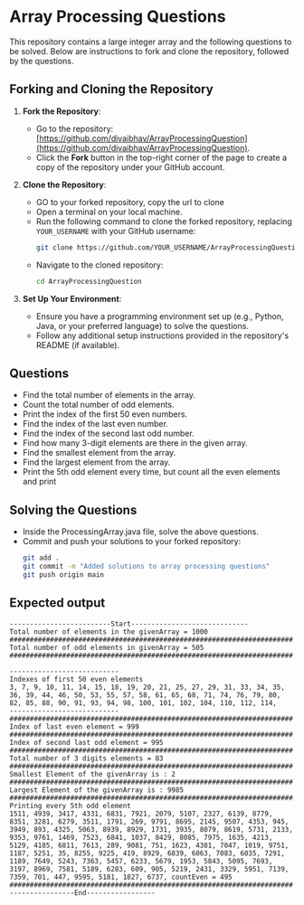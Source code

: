 # Array Processing Questions

This repository contains a large integer array and the following questions to be solved. Below are instructions to fork and clone the repository, followed by the questions.

## Forking and Cloning the Repository

1. **Fork the Repository**:
    - Go to the repository: [https://github.com/divaibhav/ArrayProcessingQuestion](https://github.com/divaibhav/ArrayProcessingQuestion).
    - Click the **Fork** button in the top-right corner of the page to create a copy of the repository under your GitHub account.

2. **Clone the Repository**:
    - GO to your forked repository, copy the url to clone
    - Open a terminal on your local machine.
    - Run the following command to clone the forked repository, replacing `YOUR_USERNAME` with your GitHub username:
      ```bash
      git clone https://github.com/YOUR_USERNAME/ArrayProcessingQuestion.git
      ```
    - Navigate to the cloned repository:
      ```bash
      cd ArrayProcessingQuestion
      ```

3. **Set Up Your Environment**:
    - Ensure you have a programming environment set up (e.g., Python, Java, or your preferred language) to solve the questions.
    - Follow any additional setup instructions provided in the repository's README (if available).

## Questions

- Find the total number of elements in the array.
- Count the total number of odd elements.
- Print the index of the first 50 even numbers.
- Find the index of the last even number.
- Find the index of the second last odd number.
- Find how many 3-digit elements are there in the given array.
- Find the smallest element from the array.
- Find the largest element from the array.
- Print the 5th odd element every time, but count all the even elements and print

## Solving the Questions

- Inside the ProcessingArray.java file, solve the above questions.
- Commit and push your solutions to your forked repository:
  ```bash
  git add .
  git commit -m "Added solutions to array processing questions"
  git push origin main
  ```

## Expected output

```declarative
-------------------------Start-----------------------------
Total number of elements in the givenArray = 1000
######################################################################
Total number of odd elements in givenArray = 505
######################################################################

---------------------------
Indexes of first 50 even elements
3, 7, 9, 10, 11, 14, 15, 18, 19, 20, 21, 25, 27, 29, 31, 33, 34, 35, 36, 39, 44, 46, 50, 53, 55, 57, 58, 61, 65, 68, 71, 74, 76, 79, 80, 82, 85, 88, 90, 91, 93, 94, 98, 100, 101, 102, 104, 110, 112, 114,
---------------------------
######################################################################
Index of last even element = 999
######################################################################
Index of second last odd element = 995
######################################################################
Total number of 3 digits elements = 83
######################################################################
Smallest Element of the givenArray is : 2
######################################################################
Largest Element of the givenArray is : 9985
######################################################################
Printing every 5th odd element
1511, 4939, 3417, 4331, 6831, 7921, 2079, 5107, 2327, 6139, 8779, 8351, 3281, 6279, 3511, 1791, 269, 9791, 8695, 2145, 9507, 4353, 945, 3949, 893, 4325, 5063, 8939, 8929, 1731, 3935, 8079, 8619, 5731, 2133, 9353, 9761, 1469, 7523, 6841, 1037, 8429, 8085, 7975, 1635, 4213, 5129, 4185, 6811, 7613, 289, 9081, 751, 1623, 4381, 7047, 1019, 9751, 1187, 5251, 35, 8255, 9225, 419, 8929, 6839, 6063, 7083, 6035, 7291, 1189, 7649, 5243, 7363, 5457, 6233, 5679, 1953, 5843, 5095, 7693, 3197, 8969, 7581, 5189, 6283, 609, 905, 5219, 2431, 3329, 5951, 7139, 7359, 701, 447, 9595, 5181, 1827, 6737, countEven = 495
######################################################################
----------------End-----------------
```